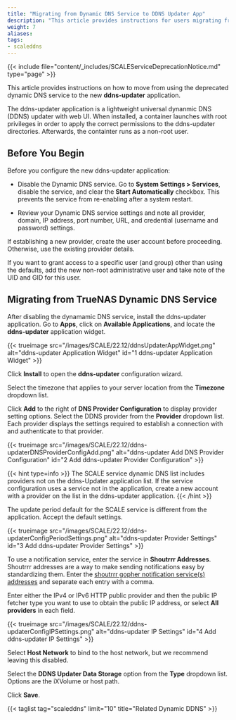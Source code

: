 ```yaml
---
title: "Migrating from Dynamic DNS Service to DDNS Updater App"
description: "This article provides instructions for users migrating from the SCALE Dynamic DNS service to the new ddns-updater application." 
weight: 7
aliases:
tags:
- scaleddns
---
```



{{< include file="content/_includes/SCALEServiceDeprecationNotice.md" type="page" >}}

This article provides instructions on how to move from using the deprecated dynamic DNS service to the new **ddns-updater** application. 

The ddns-updater application is a lightweight universal dynanmic DNS (DDNS) updater with web UI. 
When installed, a container launches with root privileges in order to apply the correct permissions to the ddns-updater directories. 
Afterwards, the containter runs as a non-root user.

## Before You Begin
Before you configure the new ddns-updater application:

* Disable the Dynamic DNS service.
  Go to **System Settings > Services**, disable the service, and clear the **Start Automatically** checkbox. 
  This prevents the service from re-enabling after a system restart.

* Review your Dynamic DNS service settings and note all provider, domain, IP address, port number, URL, and credential (username and password) settings.

If establishing a new provider, create the user account before proceeding. Otherwise, use the existing provider details.

If you want to grant access to a specific user (and group) other than using the defaults, add the new non-root administrative user and take note of the UID and GID for this user.

## Migrating from TrueNAS Dynamic DNS Service

After disabling the dynamamic DNS service, install the ddns-updater application. Go to **Apps**, click on **Available Applications**, and locate the **ddns-updater** application widget.

{{< trueimage src="/images/SCALE/22.12/ddnsUpdaterAppWidget.png" alt="ddns-updater Application Widget" id="1 ddns-updater Application Widget" >}}

Click **Install** to open the **ddns-updater** configuration wizard.

Select the timezone that applies to your server location from the **Timezone** dropdown list.

Click **Add** to the right of **DNS Provider Configuration** to display provider setting options. 
Select the DDNS provider from the **Provider** dropdown list. 
Each provider displays the settings required to establish a connection with and authenticate to that provider. 

{{< trueimage src="/images/SCALE/22.12/ddns-updaterDNSProviderConfigAdd.png" alt="ddns-updater Add DNS Provider Configuration" id="2 Add ddns-updater Provider Configuration" >}}

{{< hint type=info >}}
The SCALE service dynamic DNS list includes providers not on the ddns-Updater application list. 
If the service configuration uses a service not in the application, create a new account with a provider on the list in the ddns-updater application.
{{< /hint >}}

The update period default for the SCALE service is different from the application. Accept the default settings.

{{< trueimage src="/images/SCALE/22.12/ddns-updaterConfigPeriodSettings.png" alt="ddns-updater Provider Settings" id="3 Add ddns-updater Provider Settings" >}}

To use a notification service, enter the service in **Shoutrrr Addresses**. 
Shoutrrr addresses are a way to make sending notifications easy by standardizing them. 
Enter the [shoutrrr gopher notification service(s) addresses](https://containrrr.dev/shoutrrr/0.7/services/overview/) and separate each entry with a comma.

Enter either the IPv4 or IPv6 HTTP public provider and then the public IP fetcher type you want to use to obtain the public IP address, or select **All providers** in each field.

{{< trueimage src="/images/SCALE/22.12/ddns-updaterConfigIPSettings.png" alt="ddns-updater IP Settings" id="4 Add ddns-updater IP Settings" >}}

Select **Host Network** to bind to the host network, but we recommend leaving this disabled.

Select the **DDNS Updater Data Storage** option from the **Type** dropdown list. Options are the iXVolume or host path.

Click **Save**.

{{< taglist tag="scaleddns" limit="10" title="Related Dynamic DDNS" >}}


